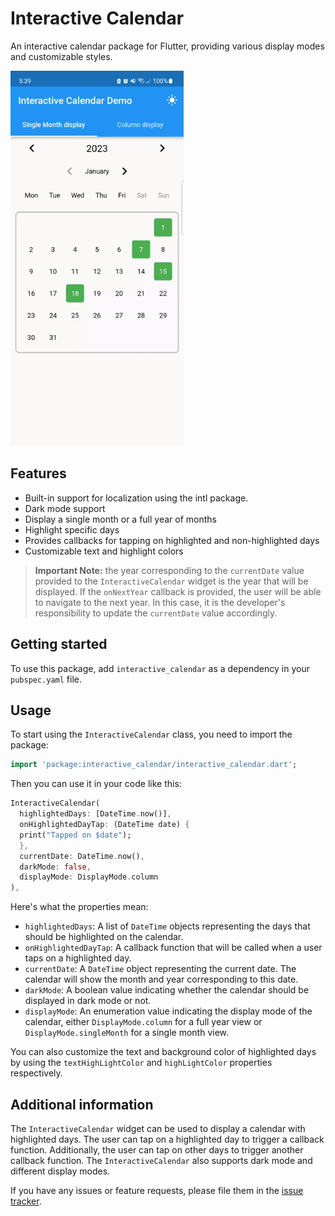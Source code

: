 # Interactive Calendar

An interactive calendar package for Flutter, providing various display modes and customizable styles.

<img src="https://raw.githubusercontent.com/tajaouart/interactive_calendar/main/interactive_calendar_demo.gif" height="600"/>

## Features
- Built-in support for localization using the intl package.
- Dark mode support
- Display a single month or a full year of months
- Highlight specific days
- Provides callbacks for tapping on highlighted and non-highlighted days
- Customizable text and highlight colors


> **Important Note:**  the year corresponding to the `currentDate` value provided to the `InteractiveCalendar` widget is the year that will be displayed. If the `onNextYear` callback is provided, the user will be able to navigate to the next year. In this case, it is the developer's responsibility to update the `currentDate` value accordingly.


## Getting started
To use this package, add `interactive_calendar` as a dependency in your `pubspec.yaml` file.

## Usage

To start using the `InteractiveCalendar` class, you need to import the package:

```dart
import 'package:interactive_calendar/interactive_calendar.dart';
```

Then you can use it in your code like this:

```dart
InteractiveCalendar(
  highlightedDays: [DateTime.now()],
  onHighlightedDayTap: (DateTime date) {
  print("Tapped on $date");
  },
  currentDate: DateTime.now(),
  darkMode: false,
  displayMode: DisplayMode.column
),
```


Here's what the properties mean:

* `highlightedDays`: A list of `DateTime` objects representing the days that should be highlighted on the calendar.
* `onHighlightedDayTap`: A callback function that will be called when a user taps on a highlighted day.
* `currentDate`: A `DateTime` object representing the current date. The calendar will show the month and year corresponding to this date.
* `darkMode`: A boolean value indicating whether the calendar should be displayed in dark mode or not.
* `displayMode`: An enumeration value indicating the display mode of the calendar, either `DisplayMode.column` for a full year view or `DisplayMode.singleMonth` for a single month view.

You can also customize the text and background color of highlighted days by using the `textHighLightColor` and `highLightColor` properties respectively.


## Additional information

The `InteractiveCalendar` widget can be used to display a calendar with highlighted days. 
The user can tap on a highlighted day to trigger a callback function. 
Additionally, the user can tap on other days to trigger another callback function. 
The `InteractiveCalendar` also supports dark mode and different display modes.

If you have any issues or feature requests, please file them in the [issue tracker](https://github.com/tajaouart/interactive_calendar/issues).
